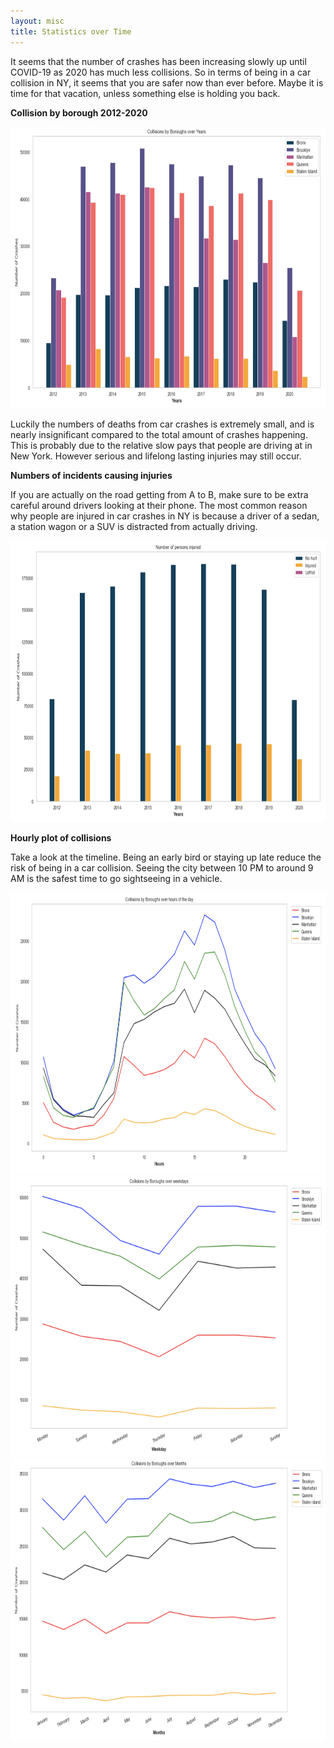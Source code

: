```yaml
---
layout: misc
title: Statistics over Time
---
```



It seems that the number of crashes has been increasing slowly up until COVID-19 as 2020 has much less collisions. So in terms of being in a car collision in NY, it seems that you are safer now than ever before. Maybe it is time for that vacation, unless something else is holding you back. 

**Collision by borough 2012-2020**

<img src="Boroughyears.jpg" width="550" height="450">



Luckily the numbers of deaths from car crashes is extremely small, and is nearly insignificant compared to the total amount of crashes happening. This is probably due to the relative slow pays that people are driving at in New York. However serious and lifelong lasting injuries may still occur.  

**Numbers of incidents causing injuries**

If you are actually on the road getting from A to B, make sure to be extra careful around drivers looking at their phone. The most common reason why people are injured in car crashes in NY is because a driver of a sedan,  a station wagon or a SUV is distracted from actually driving. 

<img src="injured.jpg" width="550" height="450">


**Hourly plot of collisions**

Take a look at the timeline. Being an early bird or staying up late reduce the risk of being in a car collision. Seeing the city between 10 PM to around 9 AM is the safest time to go sightseeing in a vehicle. 


<img src="hours.jpg" width="550" height="450">


<img src="weekdays.jpg" width="550" height="450">


<img src="months.jpg" width="550" height="450">




